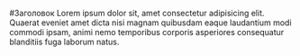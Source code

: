 #Заголовок
Lorem ipsum dolor sit, amet consectetur adipisicing elit. Quaerat eveniet amet dicta nisi magnam quibusdam eaque laudantium modi commodi ipsam, animi nemo temporibus corporis asperiores consequatur blanditiis fuga laborum natus.